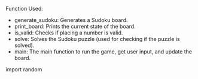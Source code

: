 Function Used:

- generate_sudoku: Generates a Sudoku board.
- print_board: Prints the current state of the board.
- is_valid: Checks if placing a number is valid.
- solve: Solves the Sudoku puzzle (used for checking if the puzzle is solved).
- main: The main function to run the game, get user input, and update the board.


<!-- The generate_sudoku function is designed to generate a Sudoku puzzle. -->

import random
